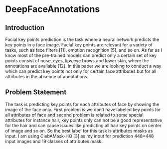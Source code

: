 # DeepFaceAnnotations

## Introduction
Facial key points prediction is the task where a neural
network predicts the key points in a face image. Facial key
points are relevant for a variety of tasks, such as face filters [11], emotion recognition [5], and so on. As far as I
know most of the pre-trained models can predict only a certain set of key points consist of nose, eyes, lips,eye brows
and lower skin, where the annotations are available [12]. In
this paper we are looking to conduct a way which can predict key points not only for certain face attributes but for all
attributes in the absence of annotations.
## Problem Statement
The task is predicting key points for each attributes of
face by showing the image of the face only. First problem
is we don’t have labeled key points for all attributes of face
and second problem is related to some special attributes for
instance hair, key points only can not be a good representative for the hair and can cause issues like predicting all
hair key points on center of image and so on. So the best
label for this task is attributes masks as input. I am using
ClebAMask-HQ [3] as my input for prediction 448*448 input images and 19 classes of attributes mask.
